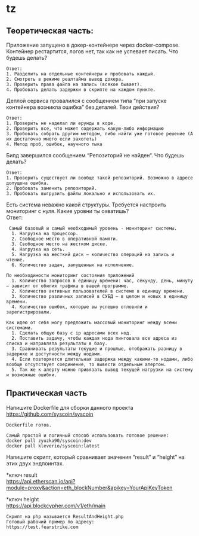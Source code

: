 # tz

## Теоретическая часть:

Приложение запущено в докер-контейнере через docker-compose.  
Контейнер рестартится, логов нет, так как не успевает писать. Что будешь делать?  

    Ответ: 
    1. Разделить на отдельные контейнеры и пробовать каждый.
    2. Смотреть в режиме реалтайма вывод докера.  
    3. Проверить права файла на запись (всякое бывает).  
    4. Пробовать делать задержки в скрипте на каждом пункте.  


Деплой сервиса провалился с сообщением типа “при запуске контейнера возникла ошибка” без деталей. Твои действия? 

    Ответ:  
    1. Проверить не наделал ли ерунды в коде.  
    2. Проверить все, что может содержать какую-либо информацию  
    3. Пробовать собрать другим методом, либо найти уже готовое решение (А их достаточно много если захотеть)  
    4. Метод проб, ошибок, научного тыка  


Билд завершился сообщением “Репозиторий не найден“. Что будешь делать?   

    Ответ:  
    1. Проверить существует ли вообще такой репозиторий. Возможно в адресе допущена ошибка.  
    2. Пробовать заменить репозиторий.  
    3. Пробовать выгрузить файлы локально и использовать их.  



Есть система неважно какой структуры. Требуется настроить мониторинг с нуля. Какие уровни ты охватишь?  
  Ответ:

     Самый базовый и самый необходимый уровень - мониторинг системы.  
      1. Нагрузка на процессор.  
      2. Свободное место в оперативной памяти.  
      3. Свободное место на жестком диске.  
      4. Нагрузка на сеть.  
      5. Нагрузка на жесткий диск — количество операций на запись и чтение.  
      6. Количество задач, запущенных на исполнение.  
      
    По необходимости мониторинг состояния приложений  
      1. Количество запросов в единицу времени: час, секунду, день, минуту — зависит от обилия трафика в вашей программе.  
      2. Количество активных пользователей в системе в единицу времени.  
      3. Количество различных записей в СУБД — в целом и новых в единицу времени.  
      4. Количество ошибок, которые вы успешно отловили и зарегистрировали.  
      
    Как идею от себя могу предложить массовый мониторинг между всеми системами.  
      1. Сделать общую базу с ip адресами всех нод.  
      2. Поставить задачу, чтобы каждая нода пинговала все адреса из списка и направляла результаты в базу.  
      3. Сравнивать результаты текущие и прошлые, отображать разницу в задержке и доступности между нодами.  
      4. Если повторяется длительная задержка между какими-то нодами, либо вообще отсутствует соединение, то вывести отдельным алертом.  
      5. Так же к алерту можно привязать вывод текущей нагрузки на систему и возможные ошибки.  

## Практическая часть

Напишите Dockerfile для сборки данного проекта https://github.com/syscoin/syscoin  
  
    Dockerfile готов.  
    
    Самый простой и логичный способ использовать готовое решение:  
    docker pull zyuzka90/syscoin:dev  
    docker pull kleverio/syscoin:latest  

Напишите скрипт, который сравнивает значения “result” и “height” на этих двух эндпоинтах.  

  *ключ result  
  https://api.etherscan.io/api?module=proxy&action=eth_blockNumber&apikey=YourApiKeyToken  
  
  *ключ height  
  https://api.blockcypher.com/v1/eth/main  
  
    Скрипт на php называется ResultAndHeight.php
    Готовый рабочий пример по адресу: 
    https://test.fearstrike.com
